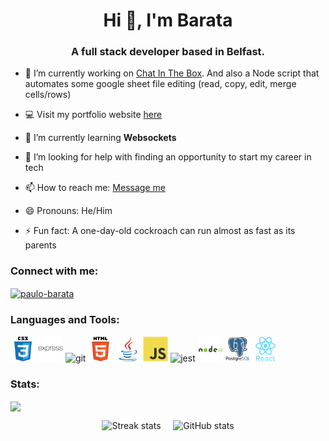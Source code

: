 <h1 align="center">Hi 👋, I'm Barata</h1>
<h3 align="center">A full stack developer based in Belfast.</h3>

- 🔭 I’m currently working on [Chat In The Box](https://github.com/PBara7a/chat-app-client). And also a Node script that automates some google sheet file editing (read, copy, edit, merge cells/rows)

- 💻 Visit my portfolio website [here](https://pbara7a.github.io/portfolio)

- 🌱 I’m currently learning **Websockets**

- 🤔 I’m looking for help with finding an opportunity to start my career in tech

- 📫 How to reach me: [Message me](https://www.linkedin.com/in/paulo-barata/)

- 😄 Pronouns: He/Him

- ⚡ Fun fact: A one-day-old cockroach can run almost as fast as its parents

<h3>Connect with me:</h3>
<a href="https://linkedin.com/in/paulo-barata" target="blank">
  <img align="center" src="https://raw.githubusercontent.com/rahuldkjain/github-profile-readme-generator/master/src/images/icons/Social/linked-in-alt.svg" alt="paulo-barata" height="30" width="40" />
</a>

<h3>Languages and Tools:</h3>
  
 <div>
  <img src="https://raw.githubusercontent.com/devicons/devicon/master/icons/css3/css3-original-wordmark.svg" alt="css3" width="40" height="40"/> 
  <img src="https://raw.githubusercontent.com/devicons/devicon/master/icons/express/express-original-wordmark.svg" alt="express" width="40" height="40"/> 
  <img src="https://www.vectorlogo.zone/logos/git-scm/git-scm-icon.svg" alt="git" width="40" height="40"/>
  <img src="https://raw.githubusercontent.com/devicons/devicon/master/icons/html5/html5-original-wordmark.svg" alt="html5" width="40" height="40"/>
  <img src="https://raw.githubusercontent.com/devicons/devicon/master/icons/java/java-original.svg" alt="java" width="40" height="40"/>
  <img src="https://raw.githubusercontent.com/devicons/devicon/master/icons/javascript/javascript-original.svg" alt="javascript" width="40" height="40"/>
  <img src="https://www.vectorlogo.zone/logos/jestjsio/jestjsio-icon.svg" alt="jest" width="40" height="40"/>
  <img src="https://raw.githubusercontent.com/devicons/devicon/master/icons/nodejs/nodejs-original-wordmark.svg" alt="nodejs" width="40" height="40"/>
  <img src="https://raw.githubusercontent.com/devicons/devicon/master/icons/postgresql/postgresql-original-wordmark.svg" alt="postgresql" width="40" height="40"/>
  <img src="https://raw.githubusercontent.com/devicons/devicon/master/icons/react/react-original-wordmark.svg" alt="react" width="40" height="40"/>
 </div>
 
<h3>Stats:</h3>

<img align="center" src="https://www.codewars.com/users/p_bara7a/badges/large" />

<p align="center">
  <img alt="Streak stats" src="https://github-readme-streak-stats.herokuapp.com/?user=pbara7a&theme=monokai" width="48%">
&nbsp; &nbsp;
  <img alt="GitHub stats" src="https://github-readme-stats.vercel.app/api?username=pbara7a&count_private=true&theme=monokai&show_icons=true" width="48%">
</p>


<!--
**PBara7a/PBara7a** is a ✨ _special_ ✨ repository because its `README.md` (this file) appears on your GitHub profile.

Here are some ideas to get you started:

- 🔭 I’m currently working on ...
- 🌱 I’m currently learning ...
- 👯 I’m looking to collaborate on ...
- 🤔 I’m looking for help with ...
- 💬 Ask me about ...
- 📫 How to reach me: ...
- 😄 Pronouns: ...
- ⚡ Fun fact: ...
-->
